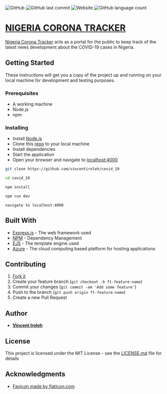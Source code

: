 ![GitHub](https://img.shields.io/github/license/vincentiroleh/covid_19)
![GitHub last commit](https://img.shields.io/github/last-commit/vincentiroleh/covid_19)
![Website](https://img.shields.io/website?up_color=blue&up_message=online&url=https%3A%2F%2Fvincentiroleh.github.io%2Fcovid_19)
![GitHub language count](https://img.shields.io/github/languages/count/vincentiroleh/covid_19)

# [NIGERIA CORONA TRACKER](https://9ja-covid-tracker.azurewebsites.net)

[Nigeria Corona Tracker](https://9ja-covid-tracker.azurewebsites.net) acts as a portal for the public to keep track of the latest news development about the COVID-19 cases in Nigeria.

## Getting Started

These instructions will get you a copy of the project up and running on your local machine for development and testing purposes.

### Prerequisites

- A working machine
- Node.js
- npm


### Installing
- Install [Node.js](https://nodejs.org)
- Clone this [repo](https://github.com/vincentiroleh/covid_19) to your local machine
- Install dependencies 
- Start the application
- Open your browser and navigate to [localhost:4000](localhost:4000)

```bash
git clone https://github.com/vincentiroleh/covid_19
```

```bash
cd covid_19
```

```bash
npm install
```

```bash
npm run dev
```

```
navigate to localhost:4000
```

## Built With

* [Express.js](https://expressjs.com) - The web framework used
* [NPM](https://www.npmjs.com/) - Dependency Management
* [EJS](https://ejs.co/) - The template engine used
* [Azure](https://azure.microsoft.com/) - The cloud computing based platform for hosting applications


## Contributing

1. [Fork it](https://github.com/vincentiroleh/covid_19)
2. Create your feature branch (`git checkout -b ft-feature-name`)
3. Commit your changes (`git commit -am 'Add some feature'`)
4. Push to the branch (`git push origin ft-feature-name`)
5. Create a new Pull Request


## Author

* **[Vincent Iroleh](https://iroleh.me)**


## License

This project is licensed under the MIT License - see the [LICENSE.md](https://github.com/vincentiroleh/covid_19/blob/master/LICENSE) file for details

## Acknowledgments

* [Favicon made by flaticon.com](https://www.flaticon.com/authors/freepik)
